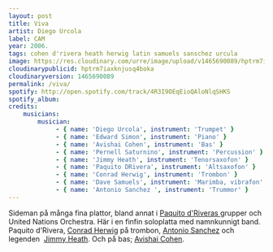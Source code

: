 ```yaml
---
layout: post
title: Viva
artist: Diego Urcola
label: CAM
year: 2006.
tags: cohen d'rivera heath herwig latin samuels sanschez urcula
image: https://res.cloudinary.com/urre/image/upload/v1465690089/hptrm7iaxknjusq4boka.jpg
cloudinarypublicid: hptrm7iaxknjusq4boka
cloudinaryversion: 1465690089
permalink: /viva/
spotify: http://open.spotify.com/track/4R3I9OEqEioQAloNlqSHKS
spotify_album: 
credits:
    musicians:
        musician:
             - { name: 'Diego Urcola', instrument: 'Trumpet' }
             - { name: 'Edward Simon', instrument: 'Piano' }
             - { name: 'Avishai Cohen', instrument: 'Bas' }
             - { name: 'Pernell Saturnino', instrument: 'Percussion' }
             - { name: 'Jimmy Heath', instrument: 'Tenorsaxofon' }
             - { name: 'Paquito DRivera', instrument: 'Altsaxofon' }
             - { name: 'Conrad Herwig', instrument: 'Trombon' }
             - { name: 'Dave Samuels', instrument: 'Marimba, vibrafon' }
             - { name: 'Antonio Sanchez ', instrument: 'Trummor' }
---
```


Sideman på många fina plattor, bland annat i <a href="http://en.wikipedia.org/wiki/Paquito_D'Rivera">Paquito d'Riveras </a>grupper och United Nations Orchestra. Här i en finfin soloplatta med namnkunnigt band. Paquito d'Rivera, <a href="http://en.wikipedia.org/wiki/Conrad_Herwig">Conrad Herwig</a> på trombon, <a href="http://en.wikipedia.org/wiki/Antonio_Sanchez_(drummer)">Antonio Sanchez</a> och legenden  <a href="http://en.wikipedia.org/wiki/Jimmy_Heath">Jimmy Heath</a>. Och på bas; <a href="http://en.wikipedia.org/wiki/Avishai_Cohen">Avishai Cohen</a>.